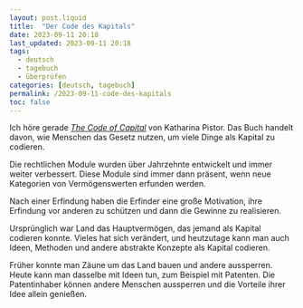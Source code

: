 ```yaml
---
layout: post.liquid
title:  "Der Code des Kapitals"
date: 2023-09-11 20:18
last_updated: 2023-09-11 20:18
tags:
  - deutsch
  - tagebuch
  - überprüfen
categories: [deutsch, tagebuch]
permalink: /2023-09-11-code-des-kapitals
toc: false
---
```


Ich höre gerade *[The Code of Capital](https://www.audible.com/pd/The-Code-of-Capital-Audiobook/1541431898)* von Katharina Pistor. Das Buch
handelt davon, wie Menschen das Gesetz nutzen, um viele Dinge als
Kapital zu codieren.

Die rechtlichen Module wurden über Jahrzehnte entwickelt und immer
weiter verbessert. Diese Module sind immer dann präsent, wenn neue
Kategorien von Vermögenswerten erfunden werden.

Nach einer Erfindung haben die Erfinder eine große Motivation, ihre
Erfindung vor anderen zu schützen und dann die Gewinne zu
realisieren.

Ursprünglich war Land das Hauptvermögen, das jemand als Kapital
codieren konnte. Vieles hat sich verändert, und heutzutage kann man
auch Ideen, Methoden und andere abstrakte Konzepte als Kapital
codieren.

Früher konnte man Zäune um das Land bauen und andere
aussperren. Heute kann man dasselbe mit Ideen tun, zum Beispiel mit
Patenten. Die Patentinhaber können andere Menschen aussperren und
die Vorteile ihrer Idee allein genießen.


